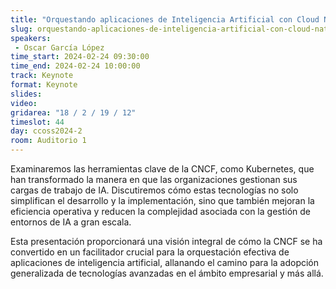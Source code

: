```yaml
---
title: "Orquestando aplicaciones de Inteligencia Artificial con Cloud Native Computing Foundation"
slug: orquestando-aplicaciones-de-inteligencia-artificial-con-cloud-native-computing-foundation
speakers:
 - Oscar García López
time_start: 2024-02-24 09:30:00
time_end: 2024-02-24 10:00:00
track: Keynote
format: Keynote
slides: 
video: 
gridarea: "18 / 2 / 19 / 12"
timeslot: 44
day: ccoss2024-2
room: Auditorio 1
---
```


Examinaremos las herramientas clave de la CNCF, como Kubernetes, que han transformado la manera en que las organizaciones gestionan sus cargas de trabajo de IA. Discutiremos cómo estas tecnologías no solo simplifican el desarrollo y la implementación, sino que también mejoran la eficiencia operativa y reducen la complejidad asociada con la gestión de entornos de IA a gran escala.

Esta presentación proporcionará una visión integral de cómo la CNCF se ha convertido en un facilitador crucial para la orquestación efectiva de aplicaciones de inteligencia artificial, allanando el camino para la adopción generalizada de tecnologías avanzadas en el ámbito empresarial y más allá.

